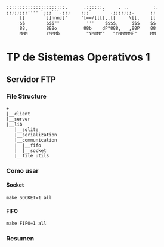 	
	::::::::::::::::::::::.      .::::::.     .	..         :.
	;;;;;;;;'''' `;;;```.;;;    ;;;`    `  .;;;;;;;.      ;;
	     [[       `]]nnn]]'     '[==/[[[[,,[[     \[[,    [[
	     $$        $$$""          '''    $$$$,     $$$    $$
	     88,       888o          88b    dP"888,_ _,88P    88
	     MMM       YMMMb          "YMmMY"   "YMMMMMP"     MM




# TP de Sistemas Operativos 1

## Servidor FTP

### File Structure

	+
	|__client
	|__server
	|__lib
	   |__sqlite
	   |__serialization
	   |__communication
	   |  |__fifo
	   |  |__socket
	   |__file_utils

### Como usar

#### Socket
	make SOCKET=1 all

#### FIFO
	make FIFO=1 all
    

### Resumen



